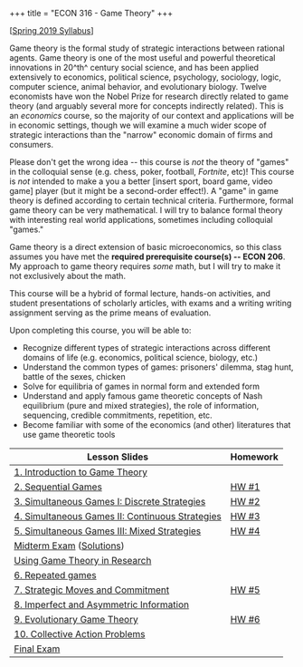 +++
title = "ECON 316 - Game Theory"
+++

[[Spring 2019 Syllabus](https://www.dropbox.com/s/utj099m7w8ap831/Game_Theory_Syllabus.pdf?dl=0)]

Game theory is the formal study of strategic interactions between rational agents. Game theory is one of the most useful and powerful theoretical innovations in 20^th^ century social science, and has been applied extensively to economics, political science, psychology, sociology, logic, computer science, animal behavior, and evolutionary biology. Twelve economists have won the Nobel Prize for research directly related to game theory (and arguably several more for concepts indirectly related). This is an *economics* course, so the majority of our context and applications will be in economic settings, though we will examine a much wider scope of strategic interactions than the "narrow" economic domain of firms and consumers. 

Please don't get the wrong idea -- this course is *not* the theory of "games" in the colloquial sense (e.g. chess, poker, football, *Fortnite*, etc)! This course is *not* intended to make a you a better [insert sport, board game, video game] player (but it might be a second-order effect!). A "game" in game theory is defined according to certain technical criteria. Furthermore, formal game theory can be very mathematical. I will try to balance formal theory with interesting real world applications, sometimes including colloquial "games."

Game theory is a direct extension of basic microeconomics, so this class assumes you have met the  **required prerequisite course(s) -- ECON 206**. My approach to game theory requires *some* math, but I will try to make it not exclusively about the math.   

This course will be a hybrid of formal lecture, hands-on activities, and student presentations of scholarly articles, with exams and a writing writing assignment serving as the prime means of evaluation. 

Upon completing this course, you will be able to: 

- Recognize different types of strategic interactions across different domains of life (e.g. economics, political science, biology, etc.)
- Understand the common types of games: prisoners' dilemma, stag hunt, battle of the sexes,  chicken
- Solve for equilibria of games in normal form and extended form
- Understand and apply famous game theoretic concepts of Nash equilibrium (pure and mixed strategies), the role of information, sequencing, credible commitments, repetition, etc.
- Become familiar with some of the economics (and other) literatures that use game theoretic tools


| Lesson Slides | Homework |
|---------------|----------|
| [1. Introduction to Game Theory](https://www.dropbox.com/s/ortqg63zdeu8ps7/Lesson1.pdf?dl=0) | |
| [2. Sequential Games](https://www.dropbox.com/s/oy5rul33u2y2i6a/Lesson2.pdf?dl=0) | [HW #1](https://www.dropbox.com/s/2e9kk5p8v9fsh0v/HW1.pdf?dl=0) |
| [3. Simultaneous Games I: Discrete Strategies](https://www.dropbox.com/s/8lti0o5thzvu1ku/Lesson3.pdf?dl=0) | [HW #2](https://www.dropbox.com/s/2mub4zvigfxex90/HW2.pdf?dl=0) |
| [4. Simultaneous Games II: Continuous Strategies](https://www.dropbox.com/s/783kcv1hbq0e8s1/Lesson4.pdf?dl=0) | [HW #3](https://www.dropbox.com/s/ph9io3cvxhmd3x5/HW3.pdf?dl=0) |
| [5. Simultaneous Games III: Mixed Strategies](https://www.dropbox.com/s/awi6hxndwjihyop/Lesson5.pdf?dl=0) | [HW #4](https://www.dropbox.com/s/ae3wfjzdl8bnnau/HW4.pdf?dl=0) |
| [Midterm Exam](https://www.dropbox.com/s/6yj0gnracavszic/Midterm.pdf?dl=0) ([Solutions](https://www.dropbox.com/s/7nki3fgek1dwjte/Midterm_solutions.pdf?dl=0)) | |
| [Using Game Theory in Research](https://www.dropbox.com/s/4unmmqhf49fdufk/Game_theory_research.pdf?dl=0) | |
| [6. Repeated games](https://www.dropbox.com/s/bj8p7ua3wp6cb57/Lesson6.pdf?dl=0) | |
| [7. Strategic Moves and Commitment](https://www.dropbox.com/s/4guj405zn5wyfsn/Lesson7.pdf?dl=0) | [HW #5](https://www.dropbox.com/s/vrdsrys4kiq4t7w/HW5.pdf?dl=0) |
| [8. Imperfect and Asymmetric Information](https://www.dropbox.com/s/xo5a79phoepskoy/Lesson8.pdf?dl=0) | | 
| [9. Evolutionary Game Theory](https://www.dropbox.com/s/xv9honhmiweoga3/Lesson9.pdf?dl=0) | [HW #6](https://www.dropbox.com/s/05m9ppt91ou1osk/HW6.pdf?dl=0) | 
| [10. Collective Action Problems](https://www.dropbox.com/s/j9spx48gn14jj8m/Lesson10.pdf?dl=0) | | 
| [Final Exam](https://www.dropbox.com/s/97ftoce2qb2jyys/Final.pdf?dl=0) | | 